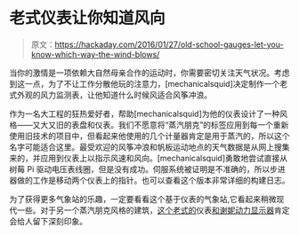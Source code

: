 # 老式仪表让你知道风向

> 原文：<https://hackaday.com/2016/01/27/old-school-gauges-let-you-know-which-way-the-wind-blows/>

当你的激情是一项依赖大自然母亲合作的运动时，你需要密切关注天气状况。考虑到这一点，为了不让工作分散他玩的注意力，[mechanicalsquid]决定制作一个老式外观的风力监测表，让他知道什么时候风适合风筝冲浪。

作为一名大工程的狂热爱好者，帮助[mechanicalsquid]为他的仪表设计了一种风格——又大又旧的表盘和仪表。我们不愿意将“蒸汽朋克”的标签应用到每一个重新使用旧技术的项目中，但看起来他使用的几个计量器肯定是用于蒸汽的，所以这个名字可能适合这里。最受欢迎的风筝冲浪和帆板运动地点的天气数据是从网上搜集来的，并应用到仪表上以指示风速和风向。[mechanicalsquid]勇敢地尝试直接从树莓 Pi 驱动电压表线圈，但是没有成功。伺服系统被证明是不准确的，所以步进器做的工作是移动两个仪表上的指针。也可以查看这个版本非常详细的构建日志。

为了获得更多气象站的乐趣，一定要看看这个基于仪表的气象站,它看起来稍微现代一些。对于另一个蒸汽朋克风格的建筑，[这个老式的](http://hackaday.com/2014/08/19/steam-gauge-keeps-track-of-your-internet-usage/)仪表[和谢妮动力显示器](http://hackaday.com/2016/01/10/nixie-tubes-adorn-steampunk-solar-power-meter/)肯定会给人留下深刻印象。
